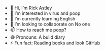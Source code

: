- 👋 Hi, I’m Rick Astley
- 👀 I’m interested in virus and poop
- 🌱 I’m currently learning English
- 💞️ I’m looking to collaborate on No one
- 📫 How to reach me poop?
- 😄 Pronouns: A bulid diary
- ⚡ Fun fact: Reading books and look GitHub

<!---
kerem581/kerem581 is a ✨ special ✨ repository because its `README.md` (this file) appears on your GitHub profile.
You can click the Preview link to take a look at your changes.
--->
